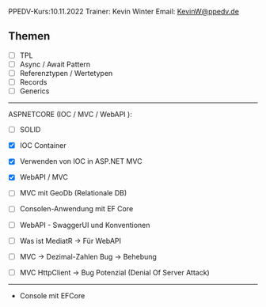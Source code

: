 PPEDV-Kurs:10.11.2022
Trainer: Kevin Winter
Email: KevinW@ppedv.de

Themen
 -----------------------------------------------------
- [ ] TPL
- [ ] Async / Await Pattern
- [ ] Referenztypen / Wertetypen
- [ ] Records
- [ ] Generics
-----------------------------------------------------
ASPNETCORE (IOC / MVC / WebAPI ):
- [ ] SOLID
- [x] IOC Container
- [x] Verwenden von IOC in ASP.NET MVC
- [x] WebAPI / MVC 



  
- [ ] MVC mit GeoDb (Relationale DB)
- [ ] Consolen-Anwendung mit EF Core 

- [ ] WebAPI - SwaggerUI und Konventionen
- [ ] Was ist MediatR -> Für WebAPI 

- [ ] MVC -> Dezimal-Zahlen Bug -> Behebung 
- [ ] MVC HttpClient -> Bug Potenzial (Denial Of Server Attack)

------------------------------------------------------

- Console mit EFCore




















